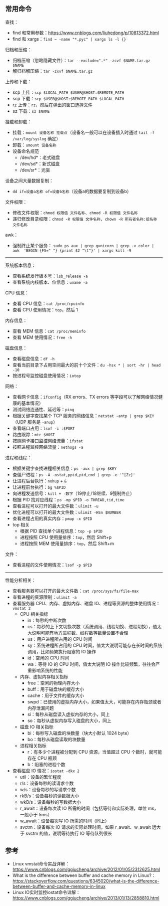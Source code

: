 ## 常用命令

查找：

- find 和常用参数：https://www.cnblogs.com/liuhedong/p/10813372.html
- find 和 xargs：`find ~ -name "*.pyc" | xargs ls -l {}`

归档和压缩：

- 归档压缩（忽略隐藏文件）：`tar --exclude=".*" -zcvf $NAME.tar.gz $NAME`
- 解归档解压缩：`tar -zxvf $NAME.tar.gz`

上传和下载：

- scp 上传：`scp $LOCAL_PATH $USER@$HOST:$REMOTE_PATH`
- scp 下载：`scp $USER@$HOST:$REMOTE_PATH $LOCAL_PATH`
- rz 上传：`rz`，然后在弹出的窗口选择文件
- sz 下载：`sz $NAME`

挂载和卸载：

- 挂载：`mount 设备名称 挂载点`（设备名一般可以在设备插入时通过 `tail -f /var/log/syslog` 确定）
- 卸载：`umount 设备名称`
- 设备命名规范
    - /dev/hd*：老式磁盘
    - /dev/sd*：新式磁盘
    - /dev/sr*：光驱

设备之间大量数据复制：

- `dd if=设备a名称 of=设备b名称`（设备a的数据要复制到设备b）

文件权限：

- 修改文件权限：`chmod 权限值 文件名称`、`chmod -R 权限值 文件名称`
- 递归修改目录权限：`chmod -R 权限值 文件名称`、`chown -R 所有者名称:组名称 文件名称`

awk：

- 强制终止某个服务：
  `sudo ps aux | grep gunicorn | grep -v color | awk  'BEGIN {FS=" "} {print $2 "\t"}' | xargs kill -9`

---

系统版本信息：

- 查看系统发行版本号：`lsb_release -a`
- 查看系统内核版本、位信息：`uname -a`

CPU 信息：

- 查看 CPU 信息：`cat /proc/cpuinfo`
- 查看 CPU 使用情况：`top`，然后 1

内存信息：

- 查看 MEM 信息：`cat /proc/meminfo`
- 查看 MEM 使用情况：`free -h`

磁盘信息：

- 查看磁盘信息：`df -h`
- 查看当前目录下占用空间最大的前十个文件：`du -hsx * | sort -hr | head -10`
- 按进程号监控磁盘使用情况：`iotop`

网络：

- 查看网卡信息：`ifconfig`（RX errors、TX errors 等字段可以了解网络情况健康的基本情况）
- 测试网络连通性、延迟等：`ping`
- 根据关键字查找某个 TCP 服务的网络信息：`netstat -antp | grep $KEY`（UDP 服务是 `-anup`）
- 查看端口占用：`lsof -i :$PORT`
- 路由跟踪：`mtr $HOST`
- 按照网卡接口监控网络流量：`ifstat`
- 按照进程监控网络流量：`nethogs -a`

进程和线程：

- 根据关键字查找进程相关信息：`ps -aux | grep $KEY`
- 查僵尸进程：`ps -A -ostat,ppid,pid,cmd | grep -e '^[Zz]'`
- 让进程后台执行：`nohup` + `&`
- 让进程前台执行：`bg %$PID`
- 向进程发送信号：`kill + -数字`（19停止/18继续、9强制终止）
- 根据 PID 找对应线程：`ps -mp $PID -o THREAD,tid,time`
- 查看进程可以打开的最大文件数：`ulimit -u`
- 优化进程可以打开的最大文件数：`ulimit -HSn $NUMBER`
- 查看进程占用的真实内存：`pmap -x $PID`
- top 相关
    - 根据 PID 查找单个进程信息：`top -p $PID`
    - 进程按照 CPU 使用量排序：`top`，然后 Shift+p
    - 进程按照 MEM 使用量排序：`top`，然后 Shift+m

文件：

- 查看进程的文件使用情况：`lsof -p $PID`

---

性能分析相关：

- 查看服务器可以打开的最大文件数：`cat /proc/sys/fs/file-max`
- 查看进程的资源限制：`ulimit -a`
- 查看服务器 CPU、内存、虚拟内存、磁盘 IO、进程等资源的整体使用情况：`vmstat 2`
    - CPU 相关指标
        - in：每秒的中断次数
        - cs：每秒的上下文切换次数（系统调用、线程切换、进程切换），值太大说明可能有地方进程数、线程数等数量设置不合理
        - us：用户进程所占用的 CPU 时间
        - sy：系统进程所占用的 CPU 时间，值太大说明可能存在长时间的系统调用，比如频繁执行阻塞的 IO 操作
        - id：空闲的 CPU 时间
        - wa：等待 IO 的 CPU 时间，值太大说明 IO 操作比较频繁，往往会严重影响系统的性能
    - 内存、虚拟内存相关指标
        - free：空闲的物理内存大小
        - buff：用于磁盘块的缓存大小
        - cache：用于文件的缓存大小
        - swpd：已使用的虚拟内存大小，如果值太大，可能存在内存瓶颈或者内存泄漏问题
        - si：每秒从磁盘读入虚拟内存的大小，同上
        - so：每秒从虚拟内存写入磁盘的大小，同上
    - 磁盘 IO 相关指标
        - bi：每秒写入磁盘的块数量（块大小默认 1024 byte）
        - bo：每秒从磁盘读取的块数量
    - 进程相关指标
        - r：有多少个进程被分配到 CPU 资源，当值超过 CPU 个数时，就可能存在 CPU 瓶颈
        - b：阻塞的进程个数
- 查看磁盘 IO 情况：`iostat -dkx 2`
    - util：设备的繁忙程度
    - r/s：设备每秒的读请求个数
    - w/s：设备每秒的写请求个数
    - rkB/s：设备每秒的读数据大小
    - wkB/s：设备每秒的写数据大小
    - r_await：设备每次读 IO 所需的时间（包括等待和实际处理，单位 ms，一般小于 5ms）
    - w_await：设备每次写 IO 所需的时间（同上）
    - svctm：设备每次 IO 请求的实际处理时间，如果 r_await、w_await 远大于 svctm 的值，说明等待执行 IO 等待队列很长

## 参考

- Linux
  vmstat命令实战详解：https://www.cnblogs.com/ggjucheng/archive/2012/01/05/2312625.html
- What is the difference between buffer and cache memory in
  Linux?：https://stackoverflow.com/questions/6345020/what-is-the-difference-between-buffer-and-cache-memory-in-linux
- Linux
  IO实时监控iostat命令详解：https://www.cnblogs.com/ggjucheng/archive/2013/01/13/2858810.html  


